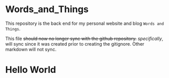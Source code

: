 # Words_and_Things
This repository is the back end for my personal website and blog `Words and Things`.

This file ~~should now no longer sync with the github repository.~~ _specifically_, will sync since it was created prior to creating the gitignore. Other markdown will not sync.

# Hello World

